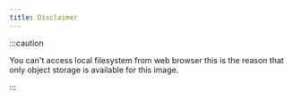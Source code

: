 ```yaml
---
title: Disclaimer
---
```


:::caution

You can't access local filesystem from web browser this is the reason that only object storage is available for this image.

:::
